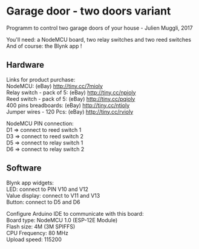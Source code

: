 # Garage door - two doors variant

Programm to control two garage doors of your house - Julien Muggli, 2017

You'll need: a NodeMCU board, two relay switches and two reed switches <br/>
And of course: the Blynk app ! <br/>

## Hardware

Links for product purchase: <br/>
NodeMCU: (eBay) http://tiny.cc/7mioly <br/>
Relay switch - pack of 5: (eBay) http://tiny.cc/npioly <br/>
Reed switch - pack of 5: (eBay) http://tiny.cc/pqioly <br/>
400 pins breadboards: (eBay) http://tiny.cc/ntioly <br/>
Jumper wires - 120 Pcs: (eBay) http://tiny.cc/rvioly <br/>

NodeMCU PIN connection: <br/>
D1 => connect to reed switch 1 <br/>
D3 => connect to reed switch 2 <br/>
D5 => connect to relay switch 1 <br/>
D6 => connect to relay switch 2 <br/>

## Software

Blynk app widgets: <br/>
LED: connect to PIN V10 and V12 <br/>
Value display: connect to V11 and V13 <br/>
Button: connect to D5 and D6 <br/>

Configure Arduino IDE to communicate with this board: <br/>
Board type: NodeMCU 1.0 (ESP-12E Module) <br/>
Flash size: 4M (3M SPIFFS) <br/>
CPU Frequency: 80 MHz <br/>
Upload speed: 115200 <br/>